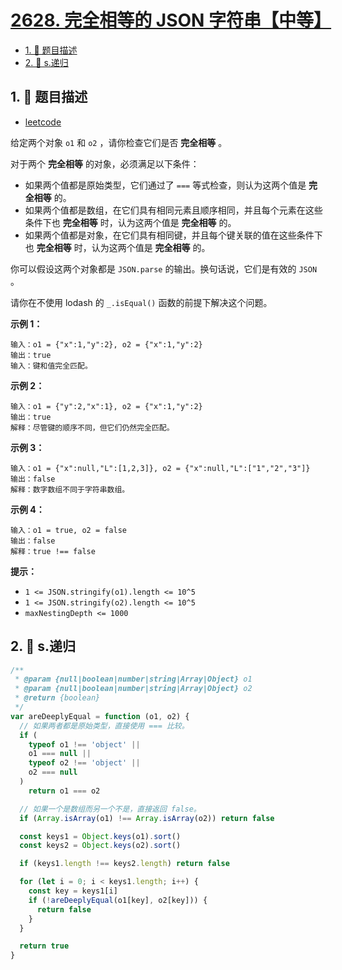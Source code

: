 # [2628. 完全相等的 JSON 字符串【中等】](https://github.com/tnotesjs/TNotes.leetcode/tree/main/notes/2628.%20%E5%AE%8C%E5%85%A8%E7%9B%B8%E7%AD%89%E7%9A%84%20JSON%20%E5%AD%97%E7%AC%A6%E4%B8%B2%E3%80%90%E4%B8%AD%E7%AD%89%E3%80%91)

<!-- region:toc -->

- [1. 📝 题目描述](#1--题目描述)
- [2. 🎯 s.递归](#2--s递归)

<!-- endregion:toc -->

## 1. 📝 题目描述

- [leetcode](https://leetcode.cn/problems/json-deep-equal)

给定两个对象 `o1` 和 `o2` ，请你检查它们是否 **完全相等** 。

对于两个 **完全相等** 的对象，必须满足以下条件：

- 如果两个值都是原始类型，它们通过了 `===` 等式检查，则认为这两个值是 **完全相等** 的。
- 如果两个值都是数组，在它们具有相同元素且顺序相同，并且每个元素在这些条件下也 **完全相等** 时，认为这两个值是 **完全相等** 的。
- 如果两个值都是对象，在它们具有相同键，并且每个键关联的值在这些条件下也 **完全相等** 时，认为这两个值是 **完全相等** 的。

你可以假设这两个对象都是 `JSON.parse` 的输出。换句话说，它们是有效的 `JSON` 。

请你在不使用 lodash 的 `_.isEqual()` 函数的前提下解决这个问题。

**示例 1：**

```
输入：o1 = {"x":1,"y":2}, o2 = {"x":1,"y":2}
输出：true
输入：键和值完全匹配。
```

**示例 2：**

```
输入：o1 = {"y":2,"x":1}, o2 = {"x":1,"y":2}
输出：true
解释：尽管键的顺序不同，但它们仍然完全匹配。
```

**示例 3：**

```
输入：o1 = {"x":null,"L":[1,2,3]}, o2 = {"x":null,"L":["1","2","3"]}
输出：false
解释：数字数组不同于字符串数组。
```

**示例 4：**

```
输入：o1 = true, o2 = false
输出：false
解释：true !== false
```

**提示：**

- `1 <= JSON.stringify(o1).length <= 10^5`
- `1 <= JSON.stringify(o2).length <= 10^5`
- `maxNestingDepth <= 1000`

## 2. 🎯 s.递归

```js
/**
 * @param {null|boolean|number|string|Array|Object} o1
 * @param {null|boolean|number|string|Array|Object} o2
 * @return {boolean}
 */
var areDeeplyEqual = function (o1, o2) {
  // 如果两者都是原始类型，直接使用 === 比较。
  if (
    typeof o1 !== 'object' ||
    o1 === null ||
    typeof o2 !== 'object' ||
    o2 === null
  )
    return o1 === o2

  // 如果一个是数组而另一个不是，直接返回 false。
  if (Array.isArray(o1) !== Array.isArray(o2)) return false

  const keys1 = Object.keys(o1).sort()
  const keys2 = Object.keys(o2).sort()

  if (keys1.length !== keys2.length) return false

  for (let i = 0; i < keys1.length; i++) {
    const key = keys1[i]
    if (!areDeeplyEqual(o1[key], o2[key])) {
      return false
    }
  }

  return true
}
```
